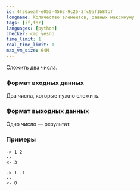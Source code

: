 ```yaml
---
id: 4f36aeaf-e053-4563-9c25-3fc9af1b8fbf
longname: Количество элементов, равных максимуму
tags: [if,for]
languages: [python]
checker: cmp_yesno
time_limit: 1
real_time_limit: 1
max_vm_size: 64M
---
```



Сложить два числа.

### Формат входных данных

Два числа, которые нужно сложить.

### Формат выходных данных

Одно число — результат.

### Примеры

```
-> 1 2
--
<- 3
```

```
-> 1 -1
--
<- 0
```
